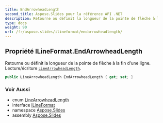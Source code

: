```yaml
---
title: EndArrowheadLength
second_title: Aspose.Slides pour la référence API .NET
description: Retourne ou définit la longueur de la pointe de flèche à la fin d'une ligne. Lecture/écriture LineArrowheadLengthaspose.slides/linearrowheadlength.
type: docs
weight: 90
url: /fr/aspose.slides/ilineformat/endarrowheadlength/
---
```


## Propriété ILineFormat.EndArrowheadLength

Retourne ou définit la longueur de la pointe de flèche à la fin d'une ligne. Lecture/écriture [`LineArrowheadLength`](../../linearrowheadlength).

```csharp
public LineArrowheadLength EndArrowheadLength { get; set; }
```

### Voir Aussi

* enum [LineArrowheadLength](../../linearrowheadlength)
* interface [ILineFormat](../../ilineformat)
* namespace [Aspose.Slides](../../ilineformat)
* assembly [Aspose.Slides](../../../)

<!-- NE PAS MODIFIER : généré par xmldocmd pour Aspose.Slides.dll -->